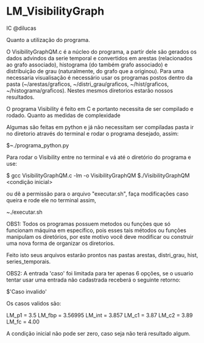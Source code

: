 # LM_VisibilityGraph
IC
@dilucas

Quanto a utilização do programa.

O VisibilityGraphQM.c é a núcleo do programa, a partir dele são gerados os dados advindos da serie temporal e convertidos em arestas (relacionados ao grafo associado), histograma (do também grafo associado) e distribuição de grau (naturalmente, do grafo que a originou). Para uma necessaria visualisação é necessário usar os programas postos dentro da pasta (~/arestas/graficos, ~/distri_grau/graficos, ~/hist/graficos, ~/histograma/graficos). Nestes mesmos diretorios estarão nossos resultados.

O programa Visibility é feito em C e portanto necessita de ser compilado e rodado.
Quanto as medidas de complexidade

Algumas são feitas em python e já não necessitam ser compiladas pasta ir no diretorio através do terminal e rodar o programa desejado, assim:

$~./programa_python.py


Para rodar o Visibility entre no terminal e vá até o diretório do programa e use:

$ gcc VisibilityGraphQM.c -lm -o VisibilityGraphQM
$./VisibilityGraphQM <numero de dados> <distancia entre vizinhos> <caso> <condição inicial>


ou dê a permissão para o arquivo "executar.sh", faça modificações caso queira e rode ele no terminal assim,

~./executar.sh


OBS1: Todos os programas possuem metodos ou funções que só funcionam máquina em específico, pois esses tais métodos ou funções manipulam os diretórios, por este motivo você deve modificar ou construir uma nova forma de organizar os diretorios.

Feito isto seus arquivos estarão prontos nas pastas arestas, distri_grau, hist, series_temporais.

OBS2: A entrada 'caso' foi limitada para ter apenas 6 opções, se o usuario tentar usar uma entrada não cadastrada receberá o seguinte retorno:

$'Caso invalido'

Os casos validos são: 

LM_p1 = 3.5
LM_fbp = 3.56995
LM_int = 3.857
LM_c1 = 3.87
LM_c2 = 3.89
LM_fc = 4.00


A condição inicial não pode ser zero, caso seja não terá resultado algum.
